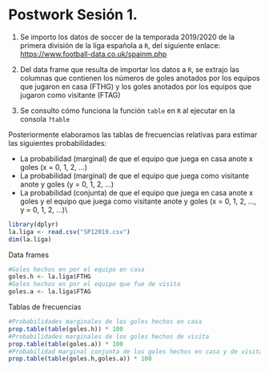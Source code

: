 # Postwork Sesión 1.

1. Se importo los datos de soccer de la temporada 2019/2020 de la primera división de la liga española a `R`, del siguiente enlace: https://www.football-data.co.uk/spainm.php

2. Del data frame que resulta de importar los datos a `R`, se extrajo las columnas que contienen los números de goles anotados por los equipos que jugaron en casa (FTHG) y los goles anotados por los equipos que jugaron como visitante (FTAG)

3. Se consulto cómo funciona la función `table` en `R` al ejecutar en la consola `?table`
 
Posteriormente elaboramos las tablas de frecuencias relativas para estimar las siguientes probabilidades:

- La probabilidad (marginal) de que el equipo que juega en casa anote x goles (x = 0, 1, 2, ...)
- La probabilidad (marginal) de que el equipo que juega como visitante anote y goles (y = 0, 1, 2, ...)
- La probabilidad (conjunta) de que el equipo que juega en casa anote x goles y el equipo que juega como visitante anote y goles (x = 0, 1, 2, ..., y = 0, 1, 2, ...)\


```R
library(dplyr)
la.liga <- read.csv("SP12019.csv")
dim(la.liga)
```
Data frames
```R
#Goles hechos en por el equipo en casa
goles.h <- la.liga$FTHG 
#Goles hechos en por el equipo que fue de visita
goles.a <- la.liga$FTAG
```
Tablas de frecuencias
```R
#Probabilidades marginales de los goles hechos en casa
prop.table(table(goles.h)) * 100
#Probabilidades marginales de los goles hechos de visita
prop.table(table(goles.a)) * 100
#Probabilidad marginal conjunta de los goles hechos en casa y de visita
prop.table(table(goles.h,goles.a)) * 100
```
